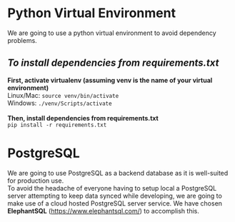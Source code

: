 # Python Virtual Environment
We are going to use a python virtual environment to avoid dependency problems.
## *To install dependencies from requirements.txt*
**First, activate virtualenv (assuming venv is the name of your virtual environment)**<br>
Linux/Mac: ```source venv/bin/activate```<br>
Windows: ```./venv/Scripts/activate```<br><br>
**Then, install dependencies from requirements.txt**<br>
```pip install -r requirements.txt```

# PostgreSQL
We are going to use PostgreSQL as a backend database as it is well-suited for production use.<br>
To avoid the headache of everyone having to setup local a PostgreSQL server attempting to keep data synced while developing, we are going to make use of a cloud hosted PostgreSQL server service. We have chosen **ElephantSQL** (https://www.elephantsql.com/) to accomplish this.


